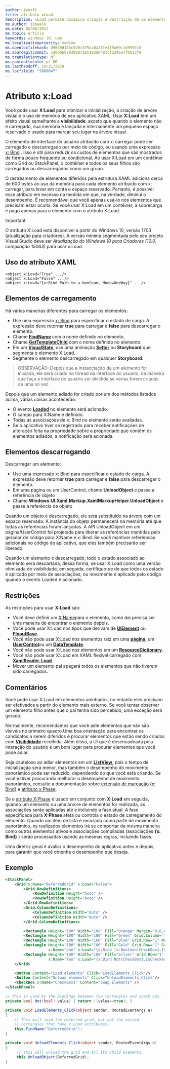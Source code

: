 ```yaml
---
author: jwmsft
title: atributo xLoad
description: xLoad permite dinâmica criação e destruição de um elemento e seus filhos, diminuindo o uso de memória e o tempo de inicialização. 
ms.author: jimwalk
ms.date: 02/08/2017
ms.topic: article
keywords: windows 10, uwp
ms.localizationpriority: medium
ms.openlocfilehash: d9659d183c020c579aa0a21fe179a69c1d9997c5
ms.sourcegitcommit: cd00bb829306871e5103db481cf224ea7fb613f0
ms.translationtype: MT
ms.contentlocale: pt-BR
ms.lasthandoff: 10/31/2018
ms.locfileid: "5860047"
---
```

# <a name="xload-attribute"></a>Atributo x:Load

Você pode usar **X:Load** para otimizar a inicialização, a criação de árvore visual e o uso de memória de seu aplicativo XAML. Usar **X:Load** tem um efeito visual semelhante a **visibilidade**, exceto que quando o elemento não é carregado, sua memória é lançada e internamente um pequeno espaço reservado é usado para marcar seu lugar na árvore visual.

O elemento de interface do usuário atribuído com x: carregar pode ser carregado e descarregado por meio de código, ou usando uma expressão [x: Bind](x-bind-markup-extension.md) . Isso é útil para reduzir os custos de elementos que são mostrados de forma pouco frequente ou condicional. Ao usar X:Load em um contêiner como Grid ou StackPanel, o contêiner e todos os seus filhos são carregados ou descarregados como um grupo.

O rastreamento de elementos diferidos pela estrutura XAML adiciona cerca de 600 bytes ao uso da memória para cada elemento atribuído com x: carregar, para levar em conta o espaço reservado. Portanto, é possível esse atributo em excesso na medida em que, na verdade, diminui o desempenho. É recomendável que você apenas usá-lo nos elementos que precisam estar oculta. Se você usar X:Load em um contêiner, a sobrecarga é pago apenas para o elemento com o atributo X:Load.

> [!IMPORTANT]
> O atributo X:Load está disponível a partir do Windows 10, versão 1703 (atualização para criadores). A versão mínima segmentada pelo seu projeto Visual Studio deve ser *Atualização do Windows 10 para Criadores (10.0, compilação 15063)* para usar x:Load.

## <a name="xaml-attribute-usage"></a>Uso do atributo XAML

``` syntax
<object x:Load="True" .../>
<object x:Load="False" .../>
<object x:Load="{x:Bind Path.to.a.boolean, Mode=OneWay}" .../>
```

## <a name="loading-elements"></a>Elementos de carregamento

Há várias maneiras diferentes para carregar os elementos:

- Use uma expressão [x: Bind](x-bind-markup-extension.md) para especificar o estado de carga. A expressão deve retornar **true** para carregar e **false** para descarregar o elemento.
- Chame [**FindName**](https://msdn.microsoft.com/library/windows/apps/br208715) com o nome definido no elemento.
- Chame [**GetTemplateChild**](https://msdn.microsoft.com/library/windows/apps/br209416) com o nome definido no elemento.
- Em um [**VisualState**](https://msdn.microsoft.com/library/windows/apps/br209007), use uma animação [**Setter**](https://msdn.microsoft.com/library/windows/apps/br208817) ou **Storyboard** que segmenta o elemento X:Load.
- Segmente o elemento descarregado em qualquer **Storyboard**.

> OBSERVAÇÃO: Depois que a instanciação de um elemento for iniciada, ele será criado no thread da interface do usuário, de maneira que faça a interface do usuário ser dividida se várias forem criadas de uma só vez.

Depois que um elemento adiado for criado por um dos métodos listados acima, várias coisas acontecerão:

- O evento [**Loaded**](https://msdn.microsoft.com/library/windows/apps/br208723) no elemento será acionado.
- O campo para X:Name é definido.
- Todas as associações de x: Bind no elemento serão avaliadas.
- Se o aplicativo tiver se registrado para receber notificações de alteração feita na propriedade sobre a propriedade que contém os elementos adiados, a notificação será acionada.

## <a name="unloading-elements"></a>Elementos descarregando

Descarregar um elemento:

- Use uma expressão x: Bind para especificar o estado de carga. A expressão deve retornar **true** para carregar e **false** para descarregar o elemento.
- Em uma página ou um UserControl, chame **UnloadObject** e passe a referência de objeto
- Chame **Windows.UI.Xaml.Markup.XamlMarkupHelper.UnloadObject** e passe a referência de objeto

Quando um objeto é descarregado, ele será substituído na árvore com um espaço reservado. A instância do objeto permanecerá na memória até que todas as referências foram lançadas. A API UnloadObject em um página/UserControl foi projetada para liberar as referências mantidas pelo gerador de código para X:Name e x: Bind. Se você mantiver referências adicionais no código de aplicativo, que eles também precisarão ser liberado.

Quando um elemento é descarregado, todo o estado associado ao elemento será descartada, dessa forma, se usar X:Load como uma versão otimizada de visibilidade, em seguida, certifique-se de que todos os estado é aplicado por meio de associações, ou novamente é aplicado pelo código quando o evento Loaded é acionado.

## <a name="restrictions"></a>Restrições

As restrições para usar **X:Load** são:

- Você deve definir um [X:Name](x-name-attribute.md)para o elemento, como daí precisa ser uma maneira de encontrar o elemento depois.
- Você pode usar X:Load nos tipos que derivam de [**UIElement**](https://msdn.microsoft.com/library/windows/apps/br208911) ou [**FlyoutBase**](https://msdn.microsoft.com/library/windows/apps/dn279249).
- Você não pode usar X:Load nos elementos raiz em uma [**página**](https://msdn.microsoft.com/library/windows/apps/windows.ui.xaml.controls.page), um [**UserControl**](https://msdn.microsoft.com/library/windows/apps/windows.ui.xaml.controls.usercontrol)ou um [**DataTemplate**](https://msdn.microsoft.com/library/windows/apps/br242348).
- Você não pode usar X:Load nos elementos em um [**ResourceDictionary**](https://msdn.microsoft.com/library/windows/apps/br208794).
- Você não pode usar X:Load em XAML flexível carregado com [**XamlReader. Load**](https://msdn.microsoft.com/library/windows/apps/br228048).
- Mover um elemento pai apagará todos os elementos que não tiverem sido carregados.

## <a name="remarks"></a>Comentários

Você pode usar X:Load em elementos aninhados, no entanto eles precisam ser efetivados a partir do elemento mais externo. Se você tentar observar um elemento filho antes que o pai tenha sido percebido, uma exceção será gerada.

Normalmente, recomendamos que você adie elementos que não são visíveis no primeiro quadro.Uma boa orientação para encontrar os candidatos a serem diferidos é procurar elementos que estão sendo criados com [**Visibilidade**](https://msdn.microsoft.com/library/windows/apps/br208992) recolhida. Além disso, a UI que é desencadeada pela interação do usuário é um bom lugar para procurar elementos que você pode adiar.

Seja cauteloso ao adiar elementos em um [**ListView**](https://msdn.microsoft.com/library/windows/apps/br242878), pois o tempo de inicialização será menor, mas também o desempenho do movimento panorâmico pode ser reduzido, dependendo do que você está criando. Se você estiver procurando melhorar o desempenho de movimento panorâmico, consulte a documentação sobre [extensão de marcação {x: Bind}](x-bind-markup-extension.md) e [atributo x:Phase](x-phase-attribute.md).

Se o [atributo X:Phase](x-phase-attribute.md) é usado em conjunto com **X:Load** em seguida, quando um elemento ou uma árvore de elementos for realizada, as associações serão aplicadas até e incluindo a fase atual. A fase especificada para **X:Phase** afeta ou controla o estado de carregamento do elemento. Quando um item de lista é reciclado como parte de movimento panorâmico, os realizados elementos irá se comportar da mesma maneira como outros elementos ativos e associações compiladas (associações **{x: Bind}** ) serão processadas usando as mesmas regras, incluindo fases.

Uma diretriz geral é avaliar o desempenho do aplicativo antes e depois, para garantir que você obtenha o desempenho que deseja.

## <a name="example"></a>Exemplo

```xml
<StackPanel>
    <Grid x:Name="DeferredGrid" x:Load="False">
        <Grid.RowDefinitions>
            <RowDefinition Height="Auto" />
            <RowDefinition Height="Auto" />
        </Grid.RowDefinitions>
        <Grid.ColumnDefinitions>
            <ColumnDefinition Width="Auto" />
            <ColumnDefinition Width="Auto" />
        </Grid.ColumnDefinitions>

        <Rectangle Height="100" Width="100" Fill="Orange" Margin="0,0,4,4"/>
        <Rectangle Height="100" Width="100" Fill="Green" Grid.Column="1" Margin="4,0,0,4"/>
        <Rectangle Height="100" Width="100" Fill="Blue" Grid.Row="1" Margin="0,4,4,0"/>
        <Rectangle Height="100" Width="100" Fill="Gold" Grid.Row="1" Grid.Column="1" Margin="4,4,0,0"
                   x:Name="one" x:Load="{x:Bind (x:Boolean)CheckBox1.IsChecked, Mode=OneWay}"/>
        <Rectangle Height="100" Width="100" Fill="Silver" Grid.Row="1" Grid.Column="1" Margin="4,4,0,0"
                   x:Name="two" x:Load="{x:Bind Not(CheckBox1.IsChecked), Mode=OneWay}"/>
    </Grid>

    <Button Content="Load elements" Click="LoadElements_Click"/>
    <Button Content="Unload elements" Click="UnloadElements_Click"/>
    <CheckBox x:Name="CheckBox1" Content="Swap Elements" />
</StackPanel>
```

```csharp
// This is used by the bindings between the rectangles and check box.
private bool Not(bool? value) { return !(value==true); }

private void LoadElements_Click(object sender, RoutedEventArgs e)
{
    // This will load the deferred grid, but not the nested
    // rectangles that have x:Load attributes.
    this.FindName("DeferredGrid"); 
}

private void UnloadElements_Click(object sender, RoutedEventArgs e)
{
     // This will unload the grid and all its child elements.
     this.UnloadObject(DeferredGrid);
}
```

